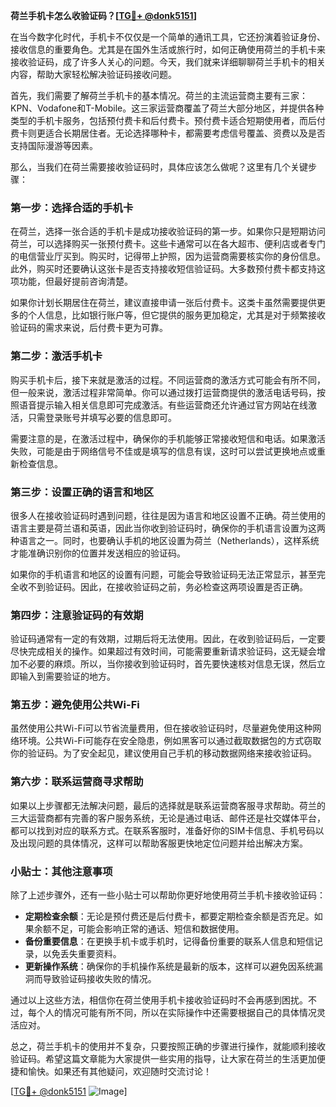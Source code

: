 **荷兰手机卡怎么收验证码？[[TG💪+ @donk5151](https://t.me/s/donk5151)]**

在当今数字化时代，手机卡不仅仅是一个简单的通讯工具，它还扮演着验证身份、接收信息的重要角色。尤其是在国外生活或旅行时，如何正确使用荷兰的手机卡来接收验证码，成了许多人关心的问题。今天，我们就来详细聊聊荷兰手机卡的相关内容，帮助大家轻松解决验证码接收问题。

首先，我们需要了解荷兰手机卡的基本情况。荷兰的主流运营商主要有三家：KPN、Vodafone和T-Mobile。这三家运营商覆盖了荷兰大部分地区，并提供各种类型的手机卡服务，包括预付费卡和后付费卡。预付费卡适合短期使用者，而后付费卡则更适合长期居住者。无论选择哪种卡，都需要考虑信号覆盖、资费以及是否支持国际漫游等因素。

那么，当我们在荷兰需要接收验证码时，具体应该怎么做呢？这里有几个关键步骤：

### **第一步：选择合适的手机卡**

在荷兰，选择一张合适的手机卡是成功接收验证码的第一步。如果你只是短期访问荷兰，可以选择购买一张预付费卡。这些卡通常可以在各大超市、便利店或者专门的电信营业厅买到。购买时，记得带上护照，因为运营商需要核实你的身份信息。此外，购买时还要确认这张卡是否支持接收短信验证码。大多数预付费卡都支持这项功能，但最好提前咨询清楚。

如果你计划长期居住在荷兰，建议直接申请一张后付费卡。这类卡虽然需要提供更多的个人信息，比如银行账户等，但它提供的服务更加稳定，尤其是对于频繁接收验证码的需求来说，后付费卡更为可靠。

### **第二步：激活手机卡**

购买手机卡后，接下来就是激活的过程。不同运营商的激活方式可能会有所不同，但一般来说，激活过程非常简单。你可以通过拨打运营商提供的激活电话号码，按照语音提示输入相关信息即可完成激活。有些运营商还允许通过官方网站在线激活，只需登录账号并填写必要的信息即可。

需要注意的是，在激活过程中，确保你的手机能够正常接收短信和电话。如果激活失败，可能是由于网络信号不佳或是填写的信息有误，这时可以尝试更换地点或重新检查信息。

### **第三步：设置正确的语言和地区**

很多人在接收验证码时遇到问题，往往是因为语言和地区设置不正确。荷兰使用的语言主要是荷兰语和英语，因此当你收到验证码时，确保你的手机语言设置为这两种语言之一。同时，也要确认手机的地区设置为荷兰（Netherlands），这样系统才能准确识别你的位置并发送相应的验证码。

如果你的手机语言和地区的设置有问题，可能会导致验证码无法正常显示，甚至完全收不到验证码。因此，在接收验证码之前，务必检查这两项设置是否正确。

### **第四步：注意验证码的有效期**

验证码通常有一定的有效期，过期后将无法使用。因此，在收到验证码后，一定要尽快完成相关的操作。如果超过有效时间，可能需要重新请求验证码，这无疑会增加不必要的麻烦。所以，当你接收到验证码时，首先要快速核对信息无误，然后立即输入到需要验证的地方。

### **第五步：避免使用公共Wi-Fi**

虽然使用公共Wi-Fi可以节省流量费用，但在接收验证码时，尽量避免使用这种网络环境。公共Wi-Fi可能存在安全隐患，例如黑客可以通过截取数据包的方式窃取你的验证码。为了安全起见，建议使用自己手机的移动数据网络来接收验证码。

### **第六步：联系运营商寻求帮助**

如果以上步骤都无法解决问题，最后的选择就是联系运营商客服寻求帮助。荷兰的三大运营商都有完善的客户服务系统，无论是通过电话、邮件还是社交媒体平台，都可以找到对应的联系方式。在联系客服时，准备好你的SIM卡信息、手机号码以及出现问题的具体情况，这样可以帮助客服更快地定位问题并给出解决方案。

### **小贴士：其他注意事项**

除了上述步骤外，还有一些小贴士可以帮助你更好地使用荷兰手机卡接收验证码：

- **定期检查余额**：无论是预付费还是后付费卡，都要定期检查余额是否充足。如果余额不足，可能会影响正常的通话、短信和数据使用。
- **备份重要信息**：在更换手机卡或手机时，记得备份重要的联系人信息和短信记录，以免丢失重要资料。
- **更新操作系统**：确保你的手机操作系统是最新的版本，这样可以避免因系统漏洞而导致验证码接收失败的情况。

通过以上这些方法，相信你在荷兰使用手机卡接收验证码时不会再感到困扰。不过，每个人的情况可能有所不同，所以在实际操作中还需要根据自己的具体情况灵活应对。

总之，荷兰手机卡的使用并不复杂，只要按照正确的步骤进行操作，就能顺利接收验证码。希望这篇文章能为大家提供一些实用的指导，让大家在荷兰的生活更加便捷和愉快。如果还有其他疑问，欢迎随时交流讨论！

[[TG💪+ @donk5151](https://t.me/s/donk5151) ![Image](https://i.postimg.cc/rwNCRYN7/Snipaste-2025-04-30-17-27-05.png)]